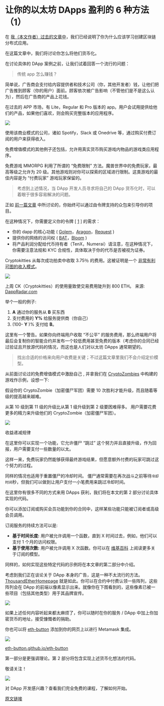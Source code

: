 # 让你的以太坊 DApps 盈利的 6 种方法（1）

在 [我（本文作者）过去的文章中](https://medium.com/loom-network/why-you-should-learn-to-build-blockchain-apps-be9a92e8d08e)，我们已经说明了你为什么应该学习创建区块链分布式应用。

在这篇文章中，我们将讨论你怎么将他们货币化。

在讨论具体的 DApp 案例之前，让我们试着回答一个流行的问题：

> 传统 app 怎么赚钱？

简单说，广告商会支付给内容提供者和技术公司（你，其他开发者）钱，让他们把广告推到顾客（你的用户）面前。顾客依次被广告影响（不管他们是不是这么认为），然后在广告商的产品上花钱。

在过去的 APP 市场，有 Lite，Regular 和 Pro 版本的 app。用户会试用提供给他们的产品，如果他们喜欢，则会购买完整版本的应用程序。

![](https://i.imgur.com/SUZR9rP.png)

使用该商业模式的公司，诸如 Spotify，Slack 或 Onedrive 等，通过购买付费订阅的用户来获得收入。

免费增值模式的其他例子还包括，允许用真实货币购买游戏内物品的游戏类应用程序。

免费游戏 MMORPG 利用了所谓的 “免费限制” 方法。魔兽世界中的免费玩家，最高等级之允许为 20 级。其他游戏则对你可以探索的区域进行限制。这类游戏的最佳内容是为 “付费玩家” 游戏玩家保留的。

> 考虑到上述情况，当 DApp 开发人员寻求将自己的 DApp 货币化时，可以着眼于很多容易解决的问题。

正如 [前一篇文章](https://medium.com/loom-network/why-you-should-learn-to-build-blockchain-apps-be9a92e8d08e) 中所讨论的，你始终可以通过由令牌支持的众包来引导你的项目。

在这种情况下，你需要定义你的令牌 [ [1](https://medium.com/@mrdavey/good-discussion-and-question-2446e3827de2) ] 的需求：

* 你的 dapp 的核心功能 ( [Golem](https://golem.network/)，[Aragon](https://aragon.one/)，[Request](https://request.network/) )
* 提供你的网络的访问权 ( [BAT](https://basicattentiontoken.org/)，[Bloom](https://hellobloom.io/) )
* 将产品利润分配给代币持有者（TenX，Numerai）请注意，在这种情况下，你需要注意法规和 KYC 合规性，具体取决于你的代币是否被视为证券。

Cryptokitties 从每次成功拍卖中收取 3.75％ 的费用。这被证明是一个 [非常有利可图的收入模式](https://medium.com/@codetractio/a-look-into-cryptokitties-revenue-model-6466b705a998)。

![](https://i.imgur.com/Z4HZHLa.png)

上周 CK（Cryptokitties）的使用量致使交易费用陡升到 800 ETH。 来源: [DappRadar.com](https://dappradar.com/)

举个一般的例子:

1. **A** 通过你的服务从 **B** 买东西
2. 支付费用的 **Y%** 给服务提供商（你自己）  
3. (100- **Y** )% 支付给 **B**。

这里有一个警告。如果你向终端用户收取 “不公平” 的服务费用，那么终端用户将最后会复制你的智能合约并发布一个较低费用甚至免费的版本（考虑你的合同已经过验证且开放源代码的情况，而这也是人们对以太坊 DApps 通常期望的。

> 找出合适的价格来向用户收费是关键；不过这篇文章里我们不会介绍定价模型。

从前面讨论过的免费增值模式中激励自己 , 并拿我们在 [CryptoZombies](https://cryptozombies.io/) 中构建的游戏作示例，设想一下:

假设你的 CryptoZombie（加密僵尸军团）需要 10 次胜利才能升级，而且随着等级的提高越来越难。

从第 10 级到第 11 级的升级比从第 1 级升级到第 2 级要困难得多。 用户需要花费更多的精力来升级他们的 CryptoZombie（加密僵尸军团）。

![](https://i.imgur.com/z7Rewob.png)

收益递减规律

在这里你可以实现一个功能，它允许僵尸 “跳过” 这个努力并且直接升级，作为回报，用户需要支付一些数量的以太。

这样一来，免费玩家仍然能够获得最终游戏结果，但愿意额外付费的玩家可跳过这个努力的过程。

同样的情况也适用于重置僵尸的冷却时间。 僵尸通常需要在再次战斗之前等待`冷却时间`秒，但我们可以做到让用户支付一小笔费用来跳过冷却时间。

在这里你有很多不同的方式来用 DApps 获利，我们将在本文的第 2 部分讨论具体实现的代码。

你可以添加订阅或购买会员功能到你的合同中，这样某些功能只能被订阅者或高级会员调用。

订阅服务的持续方法可以是:

* **基于时间长度:** 用户被允许调用一个函数，直到 X 时间过去，例如，他们可以支付 1 个月的访问权限。
* **基于使用次数:** 用户被允许调用 X 次函数。你可以在 [维基百科](https://en.wikipedia.org/wiki/Subscription_business_model) 上阅读更多关于订阅的模型。

同样的，如何实现这些特定代码的示例将在本文章的第二部分中介绍。

考虑到我们正在谈论关于 DApp 本身的广告，这是一种不太流行的方法。[ThousandEtherHomepage](http://thousandetherhomepage.com/) 就是如此。你可以在合约中付费认领一些阵列，这些阵列会在 DApp 的前端以像素显示出来。就像你在下图看到的，这些像素已被一些项目（包括其他类型）用于其品牌宣传。

![](https://i.imgur.com/fYNqkJi.png)

如果上述任何内容听起来都太麻烦了，你可以随时在你的服务 / DApp 中加上你加密货币的地址，接受慷慨者的捐助。

你也可以将 [eth-button](https://eth-button.github.io/eth-button/) 添加到你的网页上以进行 Metamask 集成。

![](https://i.imgur.com/hS3Kocb.png)

[eth-button.github.io/eth-button](http://eth-button.github.io/eth-button)

第一部分是更强调理论。第 2 部分将包含实现上述货币化想法的代码。

敬请关注！

![](https://i.imgur.com/eTXoU5g.gifv)

对 DApp 开发感兴趣？查看我们完全免费的课程，了解如何开始。

[原文链接](https://medium.com/loom-network/6-ways-to-monetize-your-ethereum-dapps-part-1-28e9bb18f87e)
